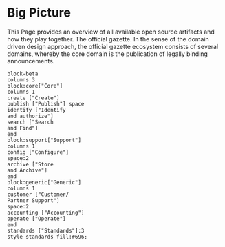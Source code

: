 # Big Picture
This Page provides an overview of all available open source artifacts and how they play together. The official gazette. In the sense of the domain driven design approach, the official gazette ecosystem consists of several domains, whereby the core domain is the publication of legally binding announcements.

```mermaid
block-beta
columns 3
block:core["Core"]
columns 1 
create ["Create"]
publish ["Publish"] space
identify ["Identify
and authorize"]
search ["Search
and Find"]
end
block:support["Support"]
columns 1
config ["Configure"]
space:2
archive ["Store
and Archive"]
end
block:generic["Generic"]
columns 1
customer ["Customer/
Partner Support"]
space:2
accounting ["Accounting"]
operate ["Operate"]
end
standards ["Standards"]:3
style standards fill:#696;
```
